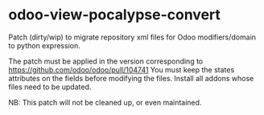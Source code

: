 # odoo-view-pocalypse-convert
Patch (dirty/wip) to migrate repository xml files for Odoo modifiers/domain to python expression.

The patch must be applied in the version corresponding to https://github.com/odoo/odoo/pull/104741
You must keep the states attributes on the fields before modifying the files.
Install all addons whose files need to be updated.

NB: This patch will not be cleaned up, or even maintained.
